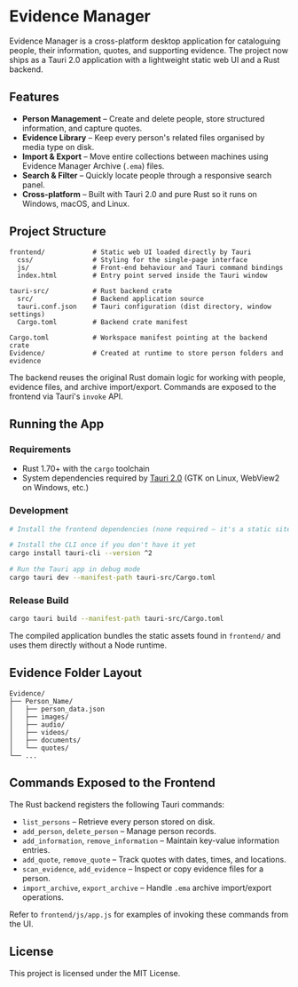 # Evidence Manager

Evidence Manager is a cross-platform desktop application for cataloguing people, their information, quotes, and supporting evidence. The project now ships as a Tauri 2.0 application with a lightweight static web UI and a Rust backend.

## Features

- **Person Management** – Create and delete people, store structured information, and capture quotes.
- **Evidence Library** – Keep every person's related files organised by media type on disk.
- **Import & Export** – Move entire collections between machines using Evidence Manager Archive (`.ema`) files.
- **Search & Filter** – Quickly locate people through a responsive search panel.
- **Cross-platform** – Built with Tauri 2.0 and pure Rust so it runs on Windows, macOS, and Linux.

## Project Structure

```
frontend/            # Static web UI loaded directly by Tauri
  css/               # Styling for the single-page interface
  js/                # Front-end behaviour and Tauri command bindings
  index.html         # Entry point served inside the Tauri window

tauri-src/           # Rust backend crate
  src/               # Backend application source
  tauri.conf.json    # Tauri configuration (dist directory, window settings)
  Cargo.toml         # Backend crate manifest

Cargo.toml           # Workspace manifest pointing at the backend crate
Evidence/            # Created at runtime to store person folders and evidence
```

The backend reuses the original Rust domain logic for working with people, evidence files, and archive import/export. Commands are exposed to the frontend via Tauri's `invoke` API.

## Running the App

### Requirements
- Rust 1.70+ with the `cargo` toolchain
- System dependencies required by [Tauri 2.0](https://tauri.app/v2) (GTK on Linux, WebView2 on Windows, etc.)

### Development
```bash
# Install the frontend dependencies (none required – it's a static site)

# Install the CLI once if you don't have it yet
cargo install tauri-cli --version ^2

# Run the Tauri app in debug mode
cargo tauri dev --manifest-path tauri-src/Cargo.toml
```

### Release Build
```bash
cargo tauri build --manifest-path tauri-src/Cargo.toml
```

The compiled application bundles the static assets found in `frontend/` and uses them directly without a Node runtime.

## Evidence Folder Layout

```
Evidence/
├── Person_Name/
│   ├── person_data.json
│   ├── images/
│   ├── audio/
│   ├── videos/
│   ├── documents/
│   └── quotes/
└── ...
```

## Commands Exposed to the Frontend

The Rust backend registers the following Tauri commands:

- `list_persons` – Retrieve every person stored on disk.
- `add_person`, `delete_person` – Manage person records.
- `add_information`, `remove_information` – Maintain key-value information entries.
- `add_quote`, `remove_quote` – Track quotes with dates, times, and locations.
- `scan_evidence`, `add_evidence` – Inspect or copy evidence files for a person.
- `import_archive`, `export_archive` – Handle `.ema` archive import/export operations.

Refer to `frontend/js/app.js` for examples of invoking these commands from the UI.

## License

This project is licensed under the MIT License.

